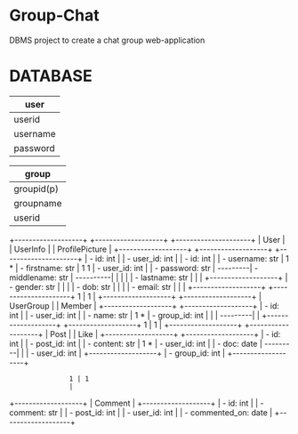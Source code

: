 # Group-Chat
DBMS project to create a chat group web-application

# DATABASE
| user     |  	 	
|----------|		
| userid   | 		
| username | 		
| password | 		


| group      |
|------------|
| groupid(p) |
| groupname  |
| userid     |


+-------------------+          +-------------------+          +---------------------+
|       User        |          |     UserInfo      |          |    ProfilePicture    |
+-------------------+          +-------------------+          +---------------------+
| - id: int         |          | - user_id: int     |          | - id: int            |
| - username: str   | 1      * | - firstname: str   | 1      1 | - user_id: int       |
| - password: str   | ---------| - middlename: str  | ----------|                     |
|                   |          | - lastname: str    |          |                     |
+-------------------+          | - gender: str      |          |                     |
                               | - dob: str         |          |                     |
                               | - email: str       |          |                     |
                               +-------------------+          +---------------------+
                                          1 | 1
                                            |
+-------------------+          +-------------------+
|    UserGroup      |          |      Member       |
+-------------------+          +-------------------+
| - id: int         |          | - user_id: int     |
| - name: str       | 1      * | - group_id: int    |
|                   | ---------|                   |
+-------------------+          +-------------------+
                                          1 | 1
                                          |
+-------------------+          +-------------------+
|       Post        |          |        Like       |
+-------------------+          +-------------------+
| - id: int         |          | - post_id: int     |
| - content: str    | 1      * | - user_id: int     |
| - doc: date       | ---------|                   |
| - user_id: int    |          +-------------------+
| - group_id: int   |
+-------------------+

                   1 | 1
                   |
+-------------------+
|      Comment      |
+-------------------+
| - id: int         |
| - comment: str    |
| - post_id: int    |
| - user_id: int    |
| - commented_on: date |
+-------------------+

	